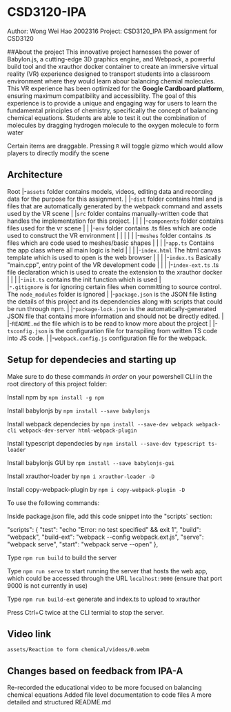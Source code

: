 # CSD3120-IPA
Author: Wong Wei Hao 2002316
Project: CSD3120_IPA
IPA assignment for CSD3120


##About the project
This innovative project harnesses the power of Babylon.js, a cutting-edge 3D graphics engine, and Webpack, a powerful build tool and the xrauthor docker container to create an immersive virtual reality (VR) experience designed to transport students into a classroom environment where they would learn abour balancing chemial molecules. 
This VR experience has been optimized for the **Google Cardboard platform**, ensuring maximum compatibility and accessibility. 
The goal of this experience is to provide a unique and engaging way for users to learn the fundamental principles of chemistry, specifically the concept of balancing chemical equations.
Students are able to test it out the combination of molecules by dragging hydrogen molecule to the oxygen molecule to form water


Certain items are draggable.
Pressing `R` will toggle gizmo which would allow players to directly modify the scene


## Architecture
Root
|-`assets` folder contains models, videos, editing data and recording data for the purpose for this assignment.
|
|-`dist` folder contains html and js files that are automatically generated by the webpack command and assets used by the VR scene
|
|`src` folder contains manually-written code that handles the implementation for this project.
| |
| |-`components` folder contains files used for the vr scene
| |		|-`env` folder contains .ts files which are code used to construct the VR environment
| | 	|
| | 	|-`meshes` folder contains .ts files which are code used to meshes/basic shapes
| |
| |-`app.ts` Contains the app class where all main logic is held
| |
| |-`index.html` The html canvas template which is used to open is the web browser
| |
| |-`index.ts` Basically "main.cpp", entry point of the VR development code
| |
| |-`index-ext.ts` .ts file declaration which is used to create the extension to the xrauthor docker
| |
| |-`init.ts` contains the init function which is used
|		
|-`.gitignore` is for ignoring certain files when committing to source control. The `node_modules` folder is ignored
|
|-`package.json` is the JSON file listing the details of this project and its dependencies along with scripts that could be run through npm.
|
|-`package-lock.json` is the automatically-generated JSON file that contains more information and should not be directly edited.
|
|-`README.md` the file which is to be read to know more about the project
|
|-`tsconfig.json` is the configuration file for transpiling from written TS code into JS code.
|
|-`webpack.config.js` configuration file for the webpack.

## Setup for dependecies and starting up
Make sure to do these commands *in order* on your powershell CLI in the root directory of this project folder:

Install npm by `npm install -g npm`

Install babylonjs by `npm install --save babylonjs`

Install webpack dependecies by `npm install --save-dev webpack webpack-cli webpack-dev-server html-webpack-plugin`

Install typescript dependecies by `npm install --save-dev typescript ts-loader`

Install babylonjs GUI by `npm install --save babylonjs-gui`

Install xrauthor-loader by `npm i xrauthor-loader -D`

Install copy-webpack-plugin by `npm i copy-webpack-plugin -D`

To use the following commands:

Inside package.json file, add this code snippet into the "scripts` section:

   "scripts": {
    "test": "echo \"Error: no test specified\" && exit 1",
    "build": "webpack",
    "build-ext": "webpack --config webpack.ext.js",
    "serve": "webpack serve",
    "start": "webpack serve --open"
  },

Type `npm run build` to build the server

Type `npm run serve` to start running the server that hosts the web app, which could be accessed through the URL `localhost:9000` (ensure that port 9000 is not currently in use)

Type `npm run build-ext` generate and index.ts to upload to xrauthor 


Press Ctrl+C twice at the CLI termial to stop the server.

## Video link
`assets/Reaction to form chemical/videos/0.webm`


## Changes based on feedback from IPA-A
Re-recorded the educational video to be more focused on balancing chemical equations
Added file level documentation to code files
A more detailed and structured README.md
